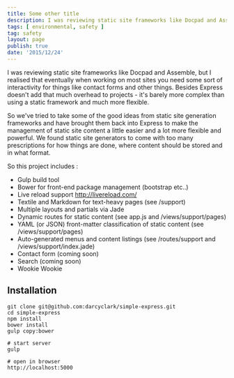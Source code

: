 ```yaml
---
title: Some other title
description: I was reviewing static site frameworks like Docpad and Assemble, but I realised that eventually when working on most sites you need some sort of interactivity for things like contact forms and other things. Besides Express doesn't add that much overhead to projects - it's barely more complex than using a static framework and much more flexible. 
tags: [ environmental, safety ]
tag: safety
layout: page
publish: true
date: '2015/12/24'
---
```


I was reviewing static site frameworks like Docpad and Assemble, but I realised that eventually when working on most sites you need some sort of interactivity for things like contact forms and other things. Besides Express doesn't add that much overhead to projects - it's barely more complex than using a static framework and much more flexible. 

So we've tried to take some of the good ideas from static site generation frameworks and have brought them back into Express to make the management of static site content a little easier and a lot more flexible and powerful. We found static site generators to come with too many prescriptions for how things are done, where content should be stored and in what format.

So this project includes :

- Gulp build tool 
- Bower for front-end package management (bootstrap etc..)
- Live reload support <http://livereload.com/> 
- Textile and Markdown for text-heavy pages (see /support)
- Multiple layouts and partials via Jade
- Dynamic routes for static content (see app.js and /views/support/pages)
- YAML (or JSON) front-matter classification of static content (see /views/support/pages)
- Auto-generated menus and content listings (see /routes/support and /views/support/index.jade)
- Contact form (coming soon)
- Search (coming soon)
- Wookie Wookie

Installation
------------

```
git clone git@github.com:darcyclark/simple-express.git  
cd simple-express  
npm install  
bower install  
gulp copy:bower  

# start server  
gulp  

# open in browser  
http://localhost:5000
```

